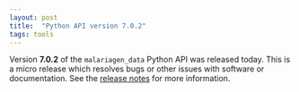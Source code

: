 ```yaml
---
layout: post
title:  "Python API version 7.0.2"
tags: tools
---
```


Version <strong>7.0.2</strong> of the `malariagen_data` Python API was
released today. This is a micro release which resolves bugs or other
issues with software or documentation. See the [release
notes](https://github.com/malariagen/malariagen-data-python/releases/tag/v7.0.2)
for more information.

